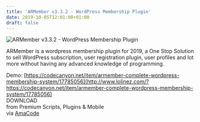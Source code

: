 ```yaml
---
title: 'ARMember v3.3.2 - WordPress Membership Plugin'
date: 2019-10-05T12:01:00+01:00
draft: false
---
```


![ARMember v3.3.2 - WordPress Membership Plugin](http://www.codelist.cc/uploads/posts/2019-09/1568530284_armember-v3.3-wordpress-membership-plugin.jpg "ARMember v3.3.2 - WordPress Membership Plugin")  
  
ARMember is a wordpress membership plugin for 2019, a One Stop Solution to sell WordPress subscription, user registration plugin, user profiles and lot more without having any advanced knowledge of programming.  
  
Demo: [https://codecanyon.net/item/armember-complete-wordpress-membership-system/17785056](http://www.lolinez.com/?https://codecanyon.net/item/armember-complete-wordpress-membership-system/17785056)  
DOWNLOAD  
from Premium Scripts, Plugins & Mobile  
via [AmaCode](https://amazcode.ooo)